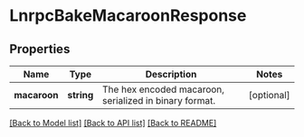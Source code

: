 # LnrpcBakeMacaroonResponse

## Properties
Name | Type | Description | Notes
------------ | ------------- | ------------- | -------------
**macaroon** | **string** | The hex encoded macaroon, serialized in binary format. | [optional] 

[[Back to Model list]](../README.md#documentation-for-models) [[Back to API list]](../README.md#documentation-for-api-endpoints) [[Back to README]](../README.md)


